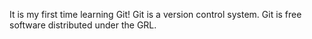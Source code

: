 It is my first time learning Git!
Git is a version control system.
Git is free software distributed under the GRL.
